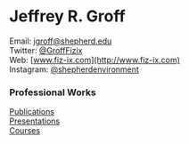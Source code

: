 # Jeffrey R. Groff

Email: [jgroff@shepherd.edu](mailto:jgroff@shepherd.edu)  
Twitter: [@GroffFizix](https://twitter.com/GroffFizix)  
Web: [www.fiz-ix.com](http://www.fiz-ix.com)  
Instagram: [@shepherdenvironment](https://www.instagram.com/shepherdenvironment) 

### Professional Works

[Publications](parts/publications.md)  
[Presentations](parts/presentations.md)  
[Courses](parts/courses.md)
